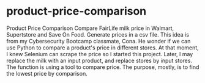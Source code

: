 # product-price-comparison
Product Price Comparison
Compare FairLife milk price in Walmart, Supertstore and Save On Food. Generate prices in a csv file. 
This idea is from my Cybersecurity Bootcamp classmate, Cona. He wonder if we can use Python to compare a product's price in different stores. 
At that moment, I knew Selenium can scrape the price so I started this project. 
Later, I may replace the milk with an input product, and replace stores by input stores. The function is using a tool to compare price. The purpose, mostly, is to find the lowest price by comparison. 
